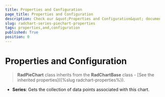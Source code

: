 ```yaml
---
title: Properties and Configuration
page_title: Properties and Configuration
description: Check our &quot;Properties and Configuration&quot; documentation article for RadChart for UWP control.
slug: radchart-series-piechart-properties
tags: properties,and,configuration
published: True
position: 0
---
```


# Properties and Configuration

>**RadPieChart** class inherits from the **RadChartBase** class -
[See the inherited properties]({%slug radchart-properties%}).

* **Series**: Gets the collection of data points associated with this chart.

